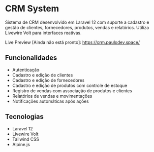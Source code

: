 # CRM System

Sistema de CRM desenvolvido em Laravel 12 com suporte a cadastro e gestão de clientes, fornecedores, produtos, vendas e relatórios. Utiliza Livewire Volt para interfaces reativas.

Live Preview [Ainda não está pronto]: https://crm.paulodev.space/
## Funcionalidades

- Autenticação
- Cadastro e edição de clientes
- Cadastro e edição de fornecedores
- Cadastro e edição de produtos com controle de estoque
- Registro de vendas com associação de produtos e clientes
- Relatórios de vendas e movimentações
- Notificações automáticas após ações

## Tecnologias

- Laravel 12
- Livewire Volt
- Tailwind CSS
- Alpine.js
